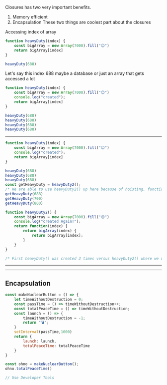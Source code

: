 Closures has two very important benefits.
1. Memory efficient
2. Encapsulation
These two things are coolest part about the closures 

<!-- Memory Efficient -->
Accessing index of array

```Javascript
function heavyDuty(index) {
    const bigArray = new Array(7000).fill("😊")
    return bigArray[index]
}

heavyDuty(688)
```
Let's say this index 688 maybe a database or just an array that gets accessed a lot 

```Javascript
function heavyDuty(index) {
    const bigArray = new Array(7000).fill("😊")
    console.log("created");
    return bigArray[index]
}

heavyDuty(688)
heavyDuty(688)
heavyDuty(688)
heavyDuty(688)
```
---
```Javascript
function heavyDuty(index) {
    const bigArray = new Array(7000).fill("😊")
    console.log("created");
    return bigArray[index]
}

heavyDuty(688)
heavyDuty(688)
heavyDuty(688)
const getHeavyDuty = heavyDuty2();
/* We are able to use heavyDuty2() up here because of hoisting, function declaration gets hoisted to the top*/
getHeavyDuty(688)
getHeavyDuty(700)
getHeavyDuty(800)

function heavyDuty2() {
    const bigArray = new Array(7000).fill("😊")
    console.log("created Again!");
    return function(index) {
        return bigArray(index) {
            return bigArray[index];
        }
    }
}

/* First heavyDuty() was created 3 times versus heavyDuty2() where we used closures we are able to create big array ones we just maintained closure scope & able to call over & over without doing all creation, destruction work*/

```
---
---

## Encapsulation

```Javascript
const makeNuclearButton = () => {
    let timeWithoutDestruction = 0;
    const passTime = () => timeWithoutDestruction++;
    const totalPeaceTime = () => timeWithoutDestruction;
    const launch = () => {
        timeWithoutDestruction = -1;
        return "💣";
    }
    setInterval(passTime,1000)
    return {
        launch: launch,
        totalPeaceTime: totalPeaceTime
    }
}

const ohno = makeNuclearButton();
ohno.totalPeaceTime()

// Use Developer Tools
```